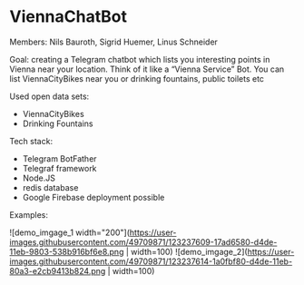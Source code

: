 # ViennaChatBot

Members: Nils Bauroth, Sigrid Huemer, Linus Schneider

Goal: creating a Telegram chatbot which lists you interesting points in Vienna near your location. Think of it like a “Vienna Service” Bot. You can list ViennaCityBikes near you or drinking fountains, public toilets etc

Used open data sets:

- ViennaCityBikes
- Drinking Fountains

Tech stack:

- Telegram BotFather
- Telegraf framework
- Node.JS 
- redis database
- Google Firebase deployment possible


Examples:

![demo_imgage_1 width="200"](https://user-images.githubusercontent.com/49709871/123237609-17ad6580-d4de-11eb-9803-538b916bf6e8.png | width=100)
![demo_imgage_2](https://user-images.githubusercontent.com/49709871/123237614-1a0fbf80-d4de-11eb-80a3-e2cb9413b824.png | width=100)
